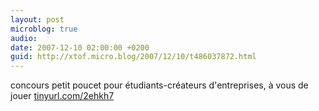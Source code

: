 ```yaml
---
layout: post
microblog: true
audio: 
date: 2007-12-10 02:00:00 +0200
guid: http://xtof.micro.blog/2007/12/10/t486037872.html
---
```

concours petit poucet pour étudiants-créateurs d'entreprises, à vous de jouer [tinyurl.com/2ehkh7](http://tinyurl.com/2ehkh7)
